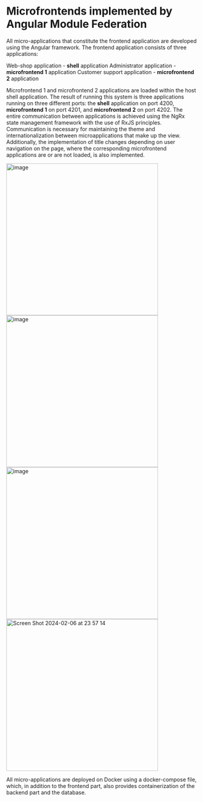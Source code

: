 # Microfrontends implemented by Angular Module Federation

All micro-applications that constitute the frontend application are developed using the Angular framework. The frontend application consists of three applications:

Web-shop application - **shell** application
Administrator application - **microfrontend 1** application
Customer support application - **microfrontend 2** application

Microfrontend 1 and microfrontend 2 applications are loaded within the host shell application. The result of running this system is three applications running on three different ports: the **shell** application on port 4200, **microfrontend 1** on port 4201, and **microfrontend 2** on port 4202. The entire communication between applications is achieved using the NgRx state management framework with the use of RxJS principles. Communication is necessary for maintaining the theme and internationalization between microapplications that make up the view. Additionally, the implementation of title changes depending on user navigation on the page, where the corresponding microfrontend applications are or are not loaded, is also implemented.

<img width="400" alt="image" src="https://github.com/banovicluka/microfrontends-module-federation-angular/assets/58904845/25a42f1c-978b-4d8b-b5bb-efa372b73718">
<img width="400" alt="image" src="https://github.com/banovicluka/microfrontends-module-federation-angular/assets/58904845/6435cf6b-ed6f-4fd4-bafa-8d9bc9f6e766">
<img width="400" alt="image" src="https://github.com/banovicluka/microfrontends-module-federation-angular/assets/58904845/b15f1c2c-ebd0-4632-81f3-82a6bc2c922d">
<img width="400" alt="Screen Shot 2024-02-06 at 23 57 14" src="https://github.com/banovicluka/microfrontends-module-federation-angular/assets/58904845/d11865de-0f55-4359-8d5b-4ed9571fc63f">

All micro-applications are deployed on Docker using a docker-compose file, which, in addition to the frontend part, also provides containerization of the backend part and the database.

